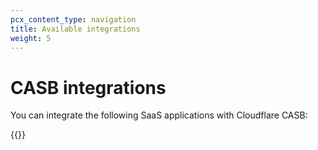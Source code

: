 ```yaml
---
pcx_content_type: navigation
title: Available integrations
weight: 5
---
```


# CASB integrations

You can integrate the following SaaS applications with Cloudflare CASB:

{{<directory-listing>}}